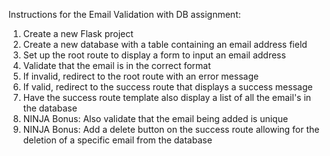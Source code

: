 Instructions for the Email Validation with DB assignment:

1. Create a new Flask project
2. Create a new database with a table containing an email address field
3. Set up the root route to display a form to input an email address
4. Validate that the email is in the correct format
5. If invalid, redirect to the root route with an error message
6. If valid, redirect to the success route that displays a success message
7. Have the success route template also display a list of all the email's in the database
8. NINJA Bonus: Also validate that the email being added is unique
9. NINJA Bonus: Add a delete button on the success route allowing for the deletion of a specific email from the database